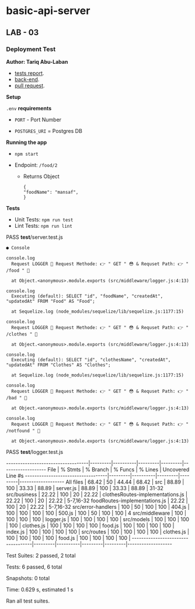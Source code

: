 # basic-api-server

## LAB - 03

### Deployment Test

**Author: Tariq Abu-Laban**

- [tests report](https://github.com/Abu-laban/basic-api-server/actions).
- [back-end](https://basic-back-server.herokuapp.com/).
- [pull request](https://github.com/Abu-laban/basic-api-server/pull/1).

**Setup**

`.env` **requirements**

- `PORT` - Port Number

- `POSTGRES_URI` = Postgres DB

**Running the app**

- `npm start`

- Endpoint: `/food/2`

  - Returns Object

        {
        "foodName": "mansaf",
        }

**Tests**

- Unit Tests: `npm run test`
- Lint Tests: `npm run lint`

PASS **test**/server.test.js

    ● Console

    console.log
      Request LOGGER 📝 Request Methode: 👉 " GET " 😳 & Requset Path: 👉 " /food " 🧑

      at Object.<anonymous>.module.exports (src/middleware/logger.js:4:13)

    console.log
      Executing (default): SELECT "id", "foodName", "createdAt", "updatedAt" FROM "Food" AS "Food";

      at Sequelize.log (node_modules/sequelize/lib/sequelize.js:1177:15)

    console.log
      Request LOGGER 📝 Request Methode: 👉 " GET " 😳 & Requset Path: 👉 " /clothes " 🧑

      at Object.<anonymous>.module.exports (src/middleware/logger.js:4:13)

    console.log
      Executing (default): SELECT "id", "clothesName", "createdAt", "updatedAt" FROM "Clothes" AS "Clothes";

      at Sequelize.log (node_modules/sequelize/lib/sequelize.js:1177:15)

    console.log
      Request LOGGER 📝 Request Methode: 👉 " GET " 😳 & Requset Path: 👉 " /bad " 🧑

      at Object.<anonymous>.module.exports (src/middleware/logger.js:4:13)

    console.log
      Request LOGGER 📝 Request Methode: 👉 " GET " 😳 & Requset Path: 👉 " /notfound " 🧑

      at Object.<anonymous>.module.exports (src/middleware/logger.js:4:13)

PASS **test**/logger.test.js

-----------------------------------|---------|----------|---------|---------|-------------------
File | % Stmts | % Branch | % Funcs | % Lines | Uncovered Line #s
-----------------------------------|---------|----------|---------|---------|-------------------
All files | 68.42 | 50 | 44.44 | 68.42 |
src | 88.89 | 100 | 33.33 | 88.89 |
server.js | 88.89 | 100 | 33.33 | 88.89 | 31-32
src/business | 22.22 | 100 | 20 | 22.22 |
clothesRoutes-implementations.js | 22.22 | 100 | 20 | 22.22 | 5-7,16-32
foodRoutes-implementations.js | 22.22 | 100 | 20 | 22.22 | 5-7,16-32
src/error-handlers | 100 | 50 | 100 | 100 |
404.js | 100 | 100 | 100 | 100 |
500.js | 100 | 50 | 100 | 100 | 4
src/middleware | 100 | 100 | 100 | 100 |
logger.js | 100 | 100 | 100 | 100 |
src/models | 100 | 100 | 100 | 100 |
clothes.js | 100 | 100 | 100 | 100 |
food.js | 100 | 100 | 100 | 100 |
index.js | 100 | 100 | 100 | 100 |
src/routes | 100 | 100 | 100 | 100 |
clothes.js | 100 | 100 | 100 | 100 |
food.js | 100 | 100 | 100 | 100 |
-----------------------------------|---------|----------|---------|---------|-------------------

Test Suites: 2 passed, 2 total

Tests: 6 passed, 6 total

Snapshots: 0 total

Time: 0.629 s, estimated 1 s

Ran all test suites.
